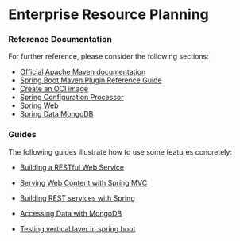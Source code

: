 # Enterprise Resource Planning


### Reference Documentation

For further reference, please consider the following sections:

* [Official Apache Maven documentation](https://maven.apache.org/guides/index.html)
* [Spring Boot Maven Plugin Reference Guide](https://docs.spring.io/spring-boot/docs/2.4.3/maven-plugin/reference/html/)
* [Create an OCI image](https://docs.spring.io/spring-boot/docs/2.4.3/maven-plugin/reference/html/#build-image)
* [Spring Configuration Processor](https://docs.spring.io/spring-boot/docs/2.4.3/reference/htmlsingle/#configuration-metadata-annotation-processor)
* [Spring Web](https://docs.spring.io/spring-boot/docs/2.4.3/reference/htmlsingle/#boot-features-developing-web-applications)
* [Spring Data MongoDB](https://docs.spring.io/spring-boot/docs/2.4.3/reference/htmlsingle/#boot-features-mongodb)

### Guides

The following guides illustrate how to use some features concretely:

* [Building a RESTful Web Service](https://spring.io/guides/gs/rest-service/)
* [Serving Web Content with Spring MVC](https://spring.io/guides/gs/serving-web-content/)
* [Building REST services with Spring](https://spring.io/guides/tutorials/bookmarks/)
* [Accessing Data with MongoDB](https://spring.io/guides/gs/accessing-data-mongodb/)

* [Testing vertical layer in spring boot](https://reflectoring.io/testing-verticals-and-layers-spring-boot/)